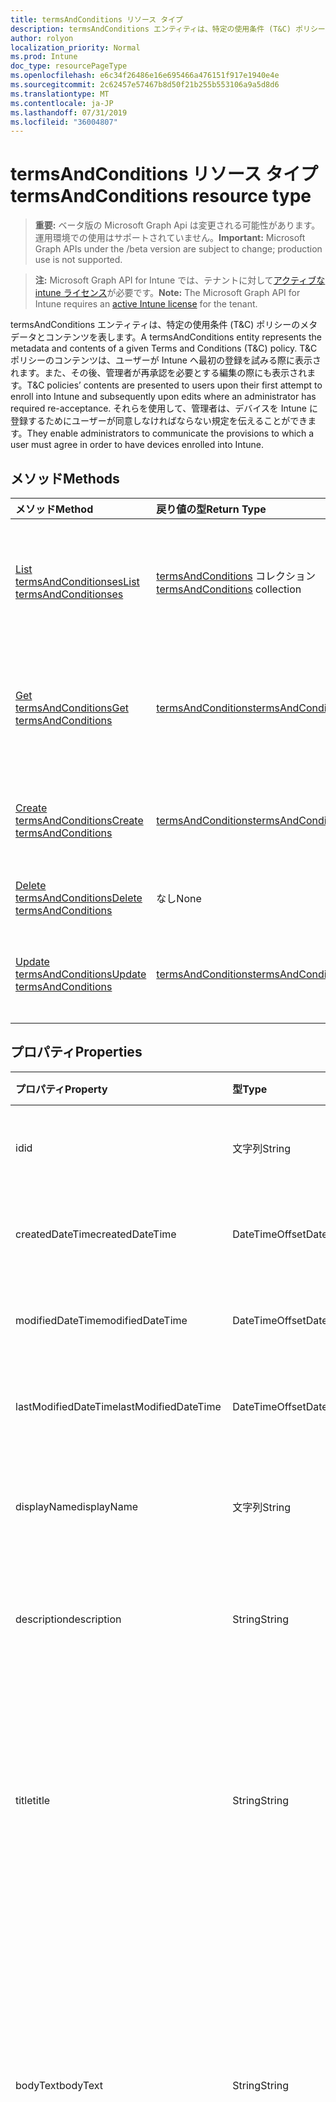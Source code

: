 ```yaml
---
title: termsAndConditions リソース タイプ
description: termsAndConditions エンティティは、特定の使用条件 (T&C) ポリシーのメタデータとコンテンツを表します。 T&C ポリシーのコンテンツは、ユーザーが Intune へ最初の登録を試みる際に表示されます。また、その後、管理者が再承認を必要とする編集の際にも表示されます。 それらを使用して、管理者は、デバイスを Intune に登録するためにユーザーが同意しなければならない規定を伝えることができます。
author: rolyon
localization_priority: Normal
ms.prod: Intune
doc_type: resourcePageType
ms.openlocfilehash: e6c34f26486e16e695466a476151f917e1940e4e
ms.sourcegitcommit: 2c62457e57467b8d50f21b255b553106a9a5d8d6
ms.translationtype: MT
ms.contentlocale: ja-JP
ms.lasthandoff: 07/31/2019
ms.locfileid: "36004807"
---
```

# <a name="termsandconditions-resource-type"></a><span data-ttu-id="ed570-105">termsAndConditions リソース タイプ</span><span class="sxs-lookup"><span data-stu-id="ed570-105">termsAndConditions resource type</span></span>

> <span data-ttu-id="ed570-106">**重要:** ベータ版の Microsoft Graph Api は変更される可能性があります。運用環境での使用はサポートされていません。</span><span class="sxs-lookup"><span data-stu-id="ed570-106">**Important:** Microsoft Graph APIs under the /beta version are subject to change; production use is not supported.</span></span>

> <span data-ttu-id="ed570-107">**注:** Microsoft Graph API for Intune では、テナントに対して[アクティブな intune ライセンス](https://go.microsoft.com/fwlink/?linkid=839381)が必要です。</span><span class="sxs-lookup"><span data-stu-id="ed570-107">**Note:** The Microsoft Graph API for Intune requires an [active Intune license](https://go.microsoft.com/fwlink/?linkid=839381) for the tenant.</span></span>

<span data-ttu-id="ed570-108">termsAndConditions エンティティは、特定の使用条件 (T&C) ポリシーのメタデータとコンテンツを表します。</span><span class="sxs-lookup"><span data-stu-id="ed570-108">A termsAndConditions entity represents the metadata and contents of a given Terms and Conditions (T&C) policy.</span></span> <span data-ttu-id="ed570-109">T&C ポリシーのコンテンツは、ユーザーが Intune へ最初の登録を試みる際に表示されます。また、その後、管理者が再承認を必要とする編集の際にも表示されます。</span><span class="sxs-lookup"><span data-stu-id="ed570-109">T&C policies’ contents are presented to users upon their first attempt to enroll into Intune and subsequently upon edits where an administrator has required re-acceptance.</span></span> <span data-ttu-id="ed570-110">それらを使用して、管理者は、デバイスを Intune に登録するためにユーザーが同意しなければならない規定を伝えることができます。</span><span class="sxs-lookup"><span data-stu-id="ed570-110">They enable administrators to communicate the provisions to which a user must agree in order to have devices enrolled into Intune.</span></span>

## <a name="methods"></a><span data-ttu-id="ed570-111">メソッド</span><span class="sxs-lookup"><span data-stu-id="ed570-111">Methods</span></span>
|<span data-ttu-id="ed570-112">メソッド</span><span class="sxs-lookup"><span data-stu-id="ed570-112">Method</span></span>|<span data-ttu-id="ed570-113">戻り値の型</span><span class="sxs-lookup"><span data-stu-id="ed570-113">Return Type</span></span>|<span data-ttu-id="ed570-114">説明</span><span class="sxs-lookup"><span data-stu-id="ed570-114">Description</span></span>|
|:---|:---|:---|
|[<span data-ttu-id="ed570-115">List termsAndConditionses</span><span class="sxs-lookup"><span data-stu-id="ed570-115">List termsAndConditionses</span></span>](../api/intune-companyterms-termsandconditions-list.md)|<span data-ttu-id="ed570-116">[termsAndConditions](../resources/intune-companyterms-termsandconditions.md) コレクション</span><span class="sxs-lookup"><span data-stu-id="ed570-116">[termsAndConditions](../resources/intune-companyterms-termsandconditions.md) collection</span></span>|<span data-ttu-id="ed570-117">[termsAndConditions](../resources/intune-companyterms-termsandconditions.md) オブジェクトのプロパティとリレーションシップをリストします。</span><span class="sxs-lookup"><span data-stu-id="ed570-117">List properties and relationships of the [termsAndConditions](../resources/intune-companyterms-termsandconditions.md) objects.</span></span>|
|[<span data-ttu-id="ed570-118">Get termsAndConditions</span><span class="sxs-lookup"><span data-stu-id="ed570-118">Get termsAndConditions</span></span>](../api/intune-companyterms-termsandconditions-get.md)|[<span data-ttu-id="ed570-119">termsAndConditions</span><span class="sxs-lookup"><span data-stu-id="ed570-119">termsAndConditions</span></span>](../resources/intune-companyterms-termsandconditions.md)|<span data-ttu-id="ed570-120">[termsAndConditions](../resources/intune-companyterms-termsandconditions.md) オブジェクトのプロパティとリレーションシップを読み取ります。</span><span class="sxs-lookup"><span data-stu-id="ed570-120">Read properties and relationships of the [termsAndConditions](../resources/intune-companyterms-termsandconditions.md) object.</span></span>|
|[<span data-ttu-id="ed570-121">Create termsAndConditions</span><span class="sxs-lookup"><span data-stu-id="ed570-121">Create termsAndConditions</span></span>](../api/intune-companyterms-termsandconditions-create.md)|[<span data-ttu-id="ed570-122">termsAndConditions</span><span class="sxs-lookup"><span data-stu-id="ed570-122">termsAndConditions</span></span>](../resources/intune-companyterms-termsandconditions.md)|<span data-ttu-id="ed570-123">新しい [termsAndConditions](../resources/intune-companyterms-termsandconditions.md) オブジェクトを作成します。</span><span class="sxs-lookup"><span data-stu-id="ed570-123">Create a new [termsAndConditions](../resources/intune-companyterms-termsandconditions.md) object.</span></span>|
|[<span data-ttu-id="ed570-124">Delete termsAndConditions</span><span class="sxs-lookup"><span data-stu-id="ed570-124">Delete termsAndConditions</span></span>](../api/intune-companyterms-termsandconditions-delete.md)|<span data-ttu-id="ed570-125">なし</span><span class="sxs-lookup"><span data-stu-id="ed570-125">None</span></span>|<span data-ttu-id="ed570-126">[termsAndConditions](../resources/intune-companyterms-termsandconditions.md) を削除します。</span><span class="sxs-lookup"><span data-stu-id="ed570-126">Deletes a [termsAndConditions](../resources/intune-companyterms-termsandconditions.md).</span></span>|
|[<span data-ttu-id="ed570-127">Update termsAndConditions</span><span class="sxs-lookup"><span data-stu-id="ed570-127">Update termsAndConditions</span></span>](../api/intune-companyterms-termsandconditions-update.md)|[<span data-ttu-id="ed570-128">termsAndConditions</span><span class="sxs-lookup"><span data-stu-id="ed570-128">termsAndConditions</span></span>](../resources/intune-companyterms-termsandconditions.md)|<span data-ttu-id="ed570-129">[termsAndConditions](../resources/intune-companyterms-termsandconditions.md) オブジェクトのプロパティを更新します。</span><span class="sxs-lookup"><span data-stu-id="ed570-129">Update the properties of a [termsAndConditions](../resources/intune-companyterms-termsandconditions.md) object.</span></span>|

## <a name="properties"></a><span data-ttu-id="ed570-130">プロパティ</span><span class="sxs-lookup"><span data-stu-id="ed570-130">Properties</span></span>
|<span data-ttu-id="ed570-131">プロパティ</span><span class="sxs-lookup"><span data-stu-id="ed570-131">Property</span></span>|<span data-ttu-id="ed570-132">型</span><span class="sxs-lookup"><span data-stu-id="ed570-132">Type</span></span>|<span data-ttu-id="ed570-133">説明</span><span class="sxs-lookup"><span data-stu-id="ed570-133">Description</span></span>|
|:---|:---|:---|
|<span data-ttu-id="ed570-134">id</span><span class="sxs-lookup"><span data-stu-id="ed570-134">id</span></span>|<span data-ttu-id="ed570-135">文字列</span><span class="sxs-lookup"><span data-stu-id="ed570-135">String</span></span>|<span data-ttu-id="ed570-136">T&C ポリシーの一意識別子。</span><span class="sxs-lookup"><span data-stu-id="ed570-136">Unique identifier of the T&C policy.</span></span>|
|<span data-ttu-id="ed570-137">createdDateTime</span><span class="sxs-lookup"><span data-stu-id="ed570-137">createdDateTime</span></span>|<span data-ttu-id="ed570-138">DateTimeOffset</span><span class="sxs-lookup"><span data-stu-id="ed570-138">DateTimeOffset</span></span>|<span data-ttu-id="ed570-139">オブジェクトが作成された DateTime。</span><span class="sxs-lookup"><span data-stu-id="ed570-139">DateTime the object was created.</span></span>|
|<span data-ttu-id="ed570-140">modifiedDateTime</span><span class="sxs-lookup"><span data-stu-id="ed570-140">modifiedDateTime</span></span>|<span data-ttu-id="ed570-141">DateTimeOffset</span><span class="sxs-lookup"><span data-stu-id="ed570-141">DateTimeOffset</span></span>|<span data-ttu-id="ed570-142">オブジェクトの最終更新の DateTime。</span><span class="sxs-lookup"><span data-stu-id="ed570-142">DateTime the object was last modified.</span></span>|
|<span data-ttu-id="ed570-143">lastModifiedDateTime</span><span class="sxs-lookup"><span data-stu-id="ed570-143">lastModifiedDateTime</span></span>|<span data-ttu-id="ed570-144">DateTimeOffset</span><span class="sxs-lookup"><span data-stu-id="ed570-144">DateTimeOffset</span></span>|<span data-ttu-id="ed570-145">オブジェクトの最終更新の DateTime。</span><span class="sxs-lookup"><span data-stu-id="ed570-145">DateTime the object was last modified.</span></span>|
|<span data-ttu-id="ed570-146">displayName</span><span class="sxs-lookup"><span data-stu-id="ed570-146">displayName</span></span>|<span data-ttu-id="ed570-147">文字列</span><span class="sxs-lookup"><span data-stu-id="ed570-147">String</span></span>|<span data-ttu-id="ed570-148">T&C ポリシー用に管理者が提供した名前。</span><span class="sxs-lookup"><span data-stu-id="ed570-148">Administrator-supplied name for the T&C policy.</span></span> |
|<span data-ttu-id="ed570-149">description</span><span class="sxs-lookup"><span data-stu-id="ed570-149">description</span></span>|<span data-ttu-id="ed570-150">String</span><span class="sxs-lookup"><span data-stu-id="ed570-150">String</span></span>|<span data-ttu-id="ed570-151">管理者が提供した T&C ポリシーの説明。</span><span class="sxs-lookup"><span data-stu-id="ed570-151">Administrator-supplied description of the T&C policy.</span></span>|
|<span data-ttu-id="ed570-152">title</span><span class="sxs-lookup"><span data-stu-id="ed570-152">title</span></span>|<span data-ttu-id="ed570-153">String</span><span class="sxs-lookup"><span data-stu-id="ed570-153">String</span></span>|<span data-ttu-id="ed570-154">管理者が提供した契約条件のタイトル。</span><span class="sxs-lookup"><span data-stu-id="ed570-154">Administrator-supplied title of the terms and conditions.</span></span> <span data-ttu-id="ed570-155">ユーザーが T&C ポリシーを承諾する際のプロンプトに表示されます。</span><span class="sxs-lookup"><span data-stu-id="ed570-155">This is shown to the user on prompts to accept the T&C policy.</span></span>|
|<span data-ttu-id="ed570-156">bodyText</span><span class="sxs-lookup"><span data-stu-id="ed570-156">bodyText</span></span>|<span data-ttu-id="ed570-157">String</span><span class="sxs-lookup"><span data-stu-id="ed570-157">String</span></span>|<span data-ttu-id="ed570-158">管理者が提供する契約条件の本文で、通常は条件そのものです。</span><span class="sxs-lookup"><span data-stu-id="ed570-158">Administrator-supplied body text of the terms and conditions, typically the terms themselves.</span></span> <span data-ttu-id="ed570-159">ユーザーが T&C ポリシーを承諾する際のプロンプトに表示されます。</span><span class="sxs-lookup"><span data-stu-id="ed570-159">This is shown to the user on prompts to accept the T&C policy.</span></span>|
|<span data-ttu-id="ed570-160">acceptanceStatement</span><span class="sxs-lookup"><span data-stu-id="ed570-160">acceptanceStatement</span></span>|<span data-ttu-id="ed570-161">String</span><span class="sxs-lookup"><span data-stu-id="ed570-161">String</span></span>|<span data-ttu-id="ed570-162">使用条件に関する、管理者指定の説明内容です。通常は、T&C ポリシーに定められた使用条件を受け入れることの意味を記載します。</span><span class="sxs-lookup"><span data-stu-id="ed570-162">Administrator-supplied explanation of the terms and conditions, typically describing what it means to accept the terms and conditions set out in the T&C policy.</span></span> <span data-ttu-id="ed570-163">ユーザーが T&C ポリシーを承諾する際のプロンプトに表示されます。</span><span class="sxs-lookup"><span data-stu-id="ed570-163">This is shown to the user on prompts to accept the T&C policy.</span></span>|
|<span data-ttu-id="ed570-164">version</span><span class="sxs-lookup"><span data-stu-id="ed570-164">version</span></span>|<span data-ttu-id="ed570-165">Int32</span><span class="sxs-lookup"><span data-stu-id="ed570-165">Int32</span></span>|<span data-ttu-id="ed570-166">条件の現行バージョンを示す整数。</span><span class="sxs-lookup"><span data-stu-id="ed570-166">Integer indicating the current version of the terms.</span></span> <span data-ttu-id="ed570-167">管理者が使用条件を変更し、修正された T&C ポリシーを再承諾するようにユーザーに求めると、値が増加します。</span><span class="sxs-lookup"><span data-stu-id="ed570-167">Incremented when an administrator makes a change to the terms and wishes to require users to re-accept the modified T&C policy.</span></span>|

## <a name="relationships"></a><span data-ttu-id="ed570-168">リレーションシップ</span><span class="sxs-lookup"><span data-stu-id="ed570-168">Relationships</span></span>
|<span data-ttu-id="ed570-169">リレーションシップ</span><span class="sxs-lookup"><span data-stu-id="ed570-169">Relationship</span></span>|<span data-ttu-id="ed570-170">型</span><span class="sxs-lookup"><span data-stu-id="ed570-170">Type</span></span>|<span data-ttu-id="ed570-171">説明</span><span class="sxs-lookup"><span data-stu-id="ed570-171">Description</span></span>|
|:---|:---|:---|
|<span data-ttu-id="ed570-172">groupAssignments</span><span class="sxs-lookup"><span data-stu-id="ed570-172">groupAssignments</span></span>|<span data-ttu-id="ed570-173">[termsAndConditionsGroupAssignment](../resources/intune-companyterms-termsandconditionsgroupassignment.md)コレクション</span><span class="sxs-lookup"><span data-stu-id="ed570-173">[termsAndConditionsGroupAssignment](../resources/intune-companyterms-termsandconditionsgroupassignment.md) collection</span></span>|<span data-ttu-id="ed570-174">この T&C ポリシーのグループの割り当てのリスト。</span><span class="sxs-lookup"><span data-stu-id="ed570-174">The list of group assignments for this T&C policy.</span></span>|
|<span data-ttu-id="ed570-175">assignments</span><span class="sxs-lookup"><span data-stu-id="ed570-175">assignments</span></span>|<span data-ttu-id="ed570-176">[termsAndConditionsAssignment](../resources/intune-companyterms-termsandconditionsassignment.md) コレクション</span><span class="sxs-lookup"><span data-stu-id="ed570-176">[termsAndConditionsAssignment](../resources/intune-companyterms-termsandconditionsassignment.md) collection</span></span>|<span data-ttu-id="ed570-177">この T&C ポリシーの割り当てのリスト。</span><span class="sxs-lookup"><span data-stu-id="ed570-177">The list of assignments for this T&C policy.</span></span>|
|<span data-ttu-id="ed570-178">acceptanceStatuses</span><span class="sxs-lookup"><span data-stu-id="ed570-178">acceptanceStatuses</span></span>|<span data-ttu-id="ed570-179">[termsAndConditionsAcceptanceStatus](../resources/intune-companyterms-termsandconditionsacceptancestatus.md) コレクション</span><span class="sxs-lookup"><span data-stu-id="ed570-179">[termsAndConditionsAcceptanceStatus](../resources/intune-companyterms-termsandconditionsacceptancestatus.md) collection</span></span>|<span data-ttu-id="ed570-180">この T&C ポリシーの承諾状態のリスト。</span><span class="sxs-lookup"><span data-stu-id="ed570-180">The list of acceptance statuses for this T&C policy.</span></span>|

## <a name="json-representation"></a><span data-ttu-id="ed570-181">JSON 表記</span><span class="sxs-lookup"><span data-stu-id="ed570-181">JSON Representation</span></span>
<span data-ttu-id="ed570-182">以下は、リソースの JSON 表記です。</span><span class="sxs-lookup"><span data-stu-id="ed570-182">Here is a JSON representation of the resource.</span></span>
<!-- {
  "blockType": "resource",
  "keyProperty": "id",
  "@odata.type": "microsoft.graph.termsAndConditions"
}
-->
``` json
{
  "@odata.type": "#microsoft.graph.termsAndConditions",
  "id": "String (identifier)",
  "createdDateTime": "String (timestamp)",
  "modifiedDateTime": "String (timestamp)",
  "lastModifiedDateTime": "String (timestamp)",
  "displayName": "String",
  "description": "String",
  "title": "String",
  "bodyText": "String",
  "acceptanceStatement": "String",
  "version": 1024
}
```





